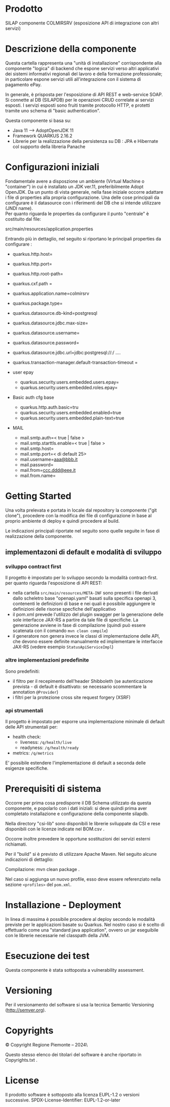 # Prodotto
SILAP componente COLMIRSRV (esposizione API di integrazione con altri servizi)


# Descrizione della componente
Questa cartella rappresenta una "unità di installazione" corrispondente alla componente "logica" di backend che espone servizi verso altri applicativi dei sistemi informativi regionali del lavoro e della formazione professionale; in particolare espone servizi utili all'integrazione con il sistema di pagamento ePay.

In generale, è prisposta per l'esposizione di API REST e web-service SOAP.
Si connette al DB (SILAPDB) per le operazioni CRUD correlate ai servizi esposti.
I servizi esposti sono fruiti tramite protocollo HTTP, e protetti tramite uno schema di "basic authentication".

Questa componente si basa su:
- Java 11 --> AdoptOpenJDK 11
- Framework QUARKUS 2.16.2
- Librerie per la realizzazione della persistenza su DB : JPA e Hibernate col supporto della libreria Panache

# Configurazioni iniziali
Fondamentale avere a disposzione un ambiente (Virtual Machine o "container") in cui è installato un JDK ver.11, preferibilmente Adopt OpenJDK.
Da un punto di vista generale, nella fase iniziale occorre adattare i file di properties alla propria configurazione.
Una delle cose principali da configurare è il datasource con i riferimenti del DB che si intende utilizzare (JNDI name).\
Per quanto riguarda le properties da configurare il punto "centrale" è costituito dal file:

 src/main/resources/application.properties

Entrando più in dettaglio, nel seguito si riportano le principali properties da configurare :

- quarkus.http.host=
- quarkus.http.port=
- quarkus.http.root-path=
- quarkus.cxf.path = 
- quarkus.application.name=colmirsrv

- quarkus.package.type=
- quarkus.datasource.db-kind=postgresql
- quarkus.datasource.jdbc.max-size=

- quarkus.datasource.username=
- quarkus.datasource.password=
- quarkus.datasource.jdbc.url=jdbc:postgresql://<host>:<porta>/<DB Name> ....

- quarkus.transaction-manager.default-transaction-timeout = <numero secondi>

- user epay
  - quarkus.security.users.embedded.users.epay=
  - quarkus.security.users.embedded.roles.epay=

- Basic auth cfg base
  - quarkus.http.auth.basic=tru
  - quarkus.security.users.embedded.enabled=true
  - quarkus.security.users.embedded.plain-text=true

- MAIL
  - mail.smtp.auth=< true | false >
  - mail.smtp.starttls.enable=< true | false >
  - mail.smtp.host=
  - mail.smtp.port=< di default 25>
  - mail.username=aaa@bbb.it
  - mail.password=
  - mail.from=ccc.ddd@eee.it
  - mail.from.name=
	

# Getting Started
Una volta prelevata e portata in locale dal repository la componente ("git clone"), procedere con la modifica dei file di configurazione in base al proprio ambiente di deploy e quindi procedere al build.

Le indicazioni principali riportate nel seguito sono quelle seguite in fase di realizzazione della componente.
## implementazoni di default e modalità di sviluppo ##

### sviluppo contract first ###
Il progetto è impostato per lo sviluppo secondo la modalità contract-first. per quanto riguarda l'esposizione di API REST:
* nella cartella ```src/main/resources/META-INF``` sono presenti i file derivati dallo scheletro base "openapi.yaml" basati sulla specifica openapi 3, contenenti le definizioni di base e nei quali è possibile aggiungere le definizioni delle risorse specfiche dell'applicativo
* il pom.xml prevede l'utilizzo del plugin swagger per la generazione delle sole interfacce JAX-RS a partire da tale file di specifiche. La generazione avviene in fase di compilazione (quindi può essere scatenata con il comando ```mvn clean compile```)
* il generatore non genera invece le classi di implementazione delle API, che devono essere definite manualmente ed implementare le interfacce JAX-RS (vedere esempio ```StatusApiServiceImpl```)

### altre implementazioni predefinite ###

Sono predefiniti:
* il filtro per il recepimento dell'header Shibboleth (se autenticazione prevista - di default è disattivato: se necessario scommentare la annotation ```@Provider```)
* i filtri per la protezione cross site request forgery (XSRF)

### api strumentali ###

Il progetto è impostato per esporre una implementazione minimale di default delle API strumentali per:
* health check:
  * liveness: ```/q/health/live```
  * readyness: ```/q/health/ready```
* metrics:  ```/q/metrics```

E' possibile estendere l'implementazione di default a seconda delle esigenze specifiche.

# Prerequisiti di sistema
Occorre per prima cosa predisporre il DB Schema utilizzato da questa componente, e popolarlo con i dati iniziali: si deve quindi prima aver completato installazione e configurazione della componente silapdb.

Nella directory "csi-lib" sono disponibili le librerie sviluppate da CSI e rese disponibili con le licenze indicate nel BOM.csv .

Occorre inoltre prevedere le opportune sostituzioni dei servizi esterni richiamati.

Per il "build" si è previsto di utilizzare Apache Maven. Nel seguito alcune indicazioni di dettaglio:

Compilazione: mvn clean package .

Nel caso si aggiunga un nuovo profile, esso deve essere referenziato nella sezione `<profiles>` del `pom.xml`.


# Installazione - Deployment

In linea di massima è possibile procedere al deploy secondo le modalità previste per le applicazioni basate su Quarkus.
Nel nostro caso si è scelto di effettuarlo come una "standard java application", ovvero un jar eseguibile con le librerie necessarie nel classpath della JVM.


# Esecuzione dei test

Questa componente è stata sottoposta a vulnerability assessment.

# Versioning

Per il versionamento del software si usa la tecnica Semantic Versioning (http://semver.org).

# Copyrights

© Copyright Regione Piemonte – 2024\

Questo stesso elenco dei titolari del software è anche riportato in Copyrights.txt .

# License
Il prodotto software è sottoposto alla licenza EUPL-1.2 o versioni successive.
SPDX-License-Identifier: EUPL-1.2-or-later

